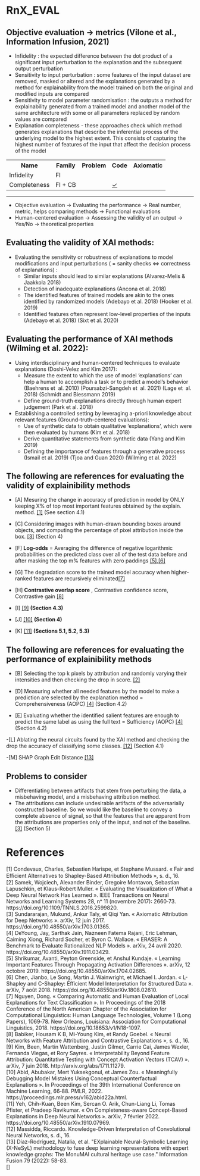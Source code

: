 # RnX_EVAL

## Objective evaluation -> metrics (Vilone et al., Information Infusion, 2021)
- Infidelity : the expected difference between the dot product of a significant input perturbation to the explanation and the subsequent output perturbation
- Sensitivity to input perturbation : some features of the input dataset are removed, masked or altered and the explanations generated by a method for explainability from the model trained on both the original and modified inputs are compared
- Sensitivity to model parameter randomisation : the outputs a method for explainability generated from a trained model and another model of the same architecture with some or all parameters replaced by random values are compared
- Explanation completeness - these approaches check which method generates explanations that describe the inferential process of the underlying model to the highest extent. This consists of capturing the highest number of features of the input that affect the decision process of the model


<table>
  <tr>
    <th>Name</th>
    <th>Family</th>
    <th>Problem</th>
    <th>Code</th>
    <th>Axiomatic</th>
  </tr>
  
  <tr>
    <td class="name">Infidelity</td>
    <td class="fam"> FI </td>
    <td class="prob"></td>
    <td class="code"><a href=""></a> </td>
    <td class="axioms"></td>
  </tr>
  
  <tr>
    <td class="name">Completeness</td>
    <td class="fam"> FI + CB </td>
    <td class="prob"></td>
    <td class="code"><a href="https://github.com/chihkuanyeh/saliency_evaluation">&#x2713;</a></td>
    <td class="axioms"></td>
  </tr>
</table>



_________________________________________________________________________________________________________________________________________________________

- Objective evaluation -> Evaluating the performance -> Real number, metric, helps comparing methods -> Functional evaluations
- Human-centered evaluation -> Assessing the validity of an output -> Yes/No -> theoretical properties

## Evaluating the validity of XAI methods:
- Evaluating the sensitivity or robustness of explanations to model modifications and input perturbations ( = sanity checks <=> correctness of explanations) :
    - Similar inputs should lead to similar explanations (Alvarez-Melis & Jaakkola 2018)
    - Detection of inadequate explanations (Ancona et al. 2018)
    - The identified features of trained models are akin to the ones identified by randomized models (Adebayo et al. 2018) (Hooker et al. 2019)
    - Identified features often represent low-level properties of the inputs (Adebayo et al. 2018) (Sixt et al. 2020)

## Evaluating the performance of XAI methods (Wilming et al. 2022): 
- Using interdisciplinary and human-centered techniques to evaluate explanations (Doshi-Velez and Kim 2017):
    - Measure the extent to which the use of model ‘explanations’ can help a human to accomplish a task or to predict a model’s behavior (Baehrens et  al. 2010) (Poursabzi-Sangdeh et  al. 2021) (Lage et  al. 2018) (Schmidt and Biessmann 2019)
    - Define ground-truth explanations directly through human expert judgement (Park et al. 2018)
- Establishing a controlled setting by leveraging a-priori knowledge about relevant features (Ground-truth-centered evaluations):
    - Use of synthetic data to obtain qualitative ‘explanations’, which were then evaluated by humans (Kim et al. 2018)
    - Derive quantitative statements from synthetic data (Yang and Kim 2019)
    - Defining the importance of features through a generative process (Ismail et al. 2019) (Tjoa and Guan 2020) (Wilming et al. 2022)

## The following are references for evaluating the validity of explainibility methods

- [A] Mesuring the change in accuracy of prediction in model by ONLY keeping X% of top most important features obtained by the explain. method. <a href="#FESP">[1]</a>  (See section 4.1)

- [C] Considering images with human-drawn bounding boxes around objects, and computing the percentage of pixel attribution inside the box. <a href="#Sundararajan17">[3]</a> (Section 4)

- [F] **Log-odds** = Averaging the difference of negative logarithmic probabilities on the predicted class over all of the test data before and after masking the top m% features with zero paddings <a href="#shrikumar">[5]</a>,<a href="#chen">[6]</a>

- [G] The degradation score to the trained model accuracy when higher-ranked features are recursively eliminated<a href="#nguyen">[7]</a>

- [H] **Contrastive overlap score** , Contrastive confidence score, Contrastive gain <a href="#babiker">[8]</a>

- [I] <a href="#kim">[9]</a> **(Section 4.3)**

- [J] <a href="#abid">[10]</a> **(Section 4)**

- [K] <a href="#yeh">[11]</a> **(Sections 5.1, 5.2, 5.3)**


## The following are references for evaluating the performance of explainibility methods
- [B] Selecting the top k pixels by attribution and randomly varying their intensities and then checking the drop in score. <a href="#samek15">[2]</a> 

- [D] Measuring whether all needed features by the model to make a prediction are selected by the explanation method = Comprehensiveness (AOPC) <a href="#deyoung">[4]</a> (Section 4.2)

- [E] Evaluating whether the identified salient features are enough to predict the same label as using the full text = Sufficiency (AOPC) <a href="#deyoung">[4]</a> (Section 4.2)

-[L] Ablating the neural circuits found by the XAI method and checking the drop the accuracy of classifying some classes. <a href="#massida">[12]</a> (Section 4.1)

-[M] SHAP Graph Edit Distance <a href="#diaz">[13]</a> 



## Problems to consider
- Differentiating between artifacts that stem from perturbing the data, a misbehaving model, and a misbehaving attribution method.
- The attributions can include undesirable artifacts of the adversarially constructed baseline. So we would like the baseline to convey a complete absence of signal, so that the features that are apparent from the attributions are properties only of the input, and not of the baseline. <a href="#Sundararajan17">[3]</a> (Section 5)




# References
<div class="csl-entry"> <a id="FESP"> [1] </a> Condevaux, Charles, Sebastien Harispe, et Stephane Mussard. « Fair and Eﬃcient Alternatives to Shapley-Based Attribution Methods », s. d., 16.
 </div>
 
<div class="csl-entry"> <a id="samek15"> [2] </a>  Samek, Wojciech, Alexander Binder, Gregoire Montavon, Sebastian Lapuschkin, et Klaus-Robert Muller. « Evaluating the Visualization of What a Deep Neural Network Has Learned ». IEEE Transactions on Neural Networks and Learning Systems 28, nᵒ 11 (novembre 2017): 2660‑73. https://doi.org/10.1109/TNNLS.2016.2599820.  </div>

<div class="csl-entry"> <a id="Sundararajan17"> [3] </a> Sundararajan, Mukund, Ankur Taly, et Qiqi Yan. « Axiomatic Attribution for Deep Networks ». arXiv, 12 juin 2017. https://doi.org/10.48550/arXiv.1703.01365. </div>

<div class="csl-entry"> <a id="deyoung"> [4] </a> DeYoung, Jay, Sarthak Jain, Nazneen Fatema Rajani, Eric Lehman, Caiming Xiong, Richard Socher, et Byron C. Wallace. « ERASER: A Benchmark to Evaluate Rationalized NLP Models ». arXiv, 24 avril 2020. https://doi.org/10.48550/arXiv.1911.03429. </div>

<div class="csl-entry"> <a id="shrikumar"> [5] </a> Shrikumar, Avanti, Peyton Greenside, et Anshul Kundaje. « Learning Important Features Through Propagating Activation Differences ». arXiv, 12 octobre 2019. https://doi.org/10.48550/arXiv.1704.02685. </div>

<div class="csl-entry"> <a id="chen"> [6] </a>Chen, Jianbo, Le Song, Martin J. Wainwright, et Michael I. Jordan. « L-Shapley and C-Shapley: Efficient Model Interpretation for Structured Data ». arXiv, 7 août 2018. https://doi.org/10.48550/arXiv.1808.02610. </div>

<div class="csl-entry"> <a id="nguyen"> [7] </a> Nguyen, Dong. « Comparing Automatic and Human Evaluation of Local Explanations for Text Classification ». In Proceedings of the 2018 Conference of the North American Chapter of the Association for Computational Linguistics: Human Language Technologies, Volume 1 (Long Papers), 1069‑78. New Orleans, Louisiana: Association for Computational Linguistics, 2018. https://doi.org/10.18653/v1/N18-1097. </div>

<div class="csl-entry"> <a id="babiker"> [8] </a> Babiker, Housam K B, Mi-Young Kim, et Randy Goebel. « Neural Networks with Feature Attribution and Contrastive Explanations », s. d., 16. </div>

<div class="csl-entry"> <a id="kim"> [9] </a>Kim, Been, Martin Wattenberg, Justin Gilmer, Carrie Cai, James Wexler, Fernanda Viegas, et Rory Sayres. « Interpretability Beyond Feature Attribution: Quantitative Testing with Concept Activation Vectors (TCAV) ». arXiv, 7 juin 2018. http://arxiv.org/abs/1711.11279.
</div>

<div class="csl-entry"> <a id="abid"> [10] </a>Abid, Abubakar, Mert Yuksekgonul, et James Zou. « Meaningfully Debugging Model Mistakes Using Conceptual Counterfactual Explanations ». In Proceedings of the 39th International Conference on Machine Learning, 66‑88. PMLR, 2022. https://proceedings.mlr.press/v162/abid22a.html.</div>

<div class="csl-entry"> <a id="yeh"> [11] </a>Yeh, Chih-Kuan, Been Kim, Sercan O. Arik, Chun-Liang Li, Tomas Pfister, et Pradeep Ravikumar. « On Completeness-aware Concept-Based Explanations in Deep Neural Networks ». arXiv, 7 février 2022. https://doi.org/10.48550/arXiv.1910.07969.</div>

<div class="csl-entry"> <a id="massida"> [12] </a>Massidda, Riccardo. Knowledge-Driven Interpretation of Convolutional Neural Networks, s. d., 16.
</div>

<div class="csl-entry"> <a id="Diaz"> [13] </a>Díaz-Rodríguez, Natalia, et al. "EXplainable Neural-Symbolic Learning (X-NeSyL) methodology to fuse deep learning representations with expert knowledge graphs: The MonuMAI cultural heritage use case." Information Fusion 79 (2022): 58-83.</div>

<div class="csl-entry"> <a id=""> [] </a></div>


